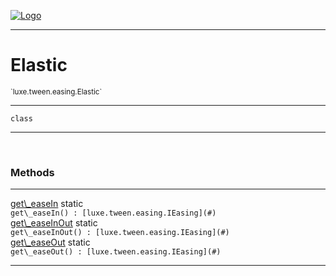 
[![Logo](../../../../images/logo.png)](../../../../api/index.html)

---



<h1>Elastic</h1>
<small>`luxe.tween.easing.Elastic`</small>



---

`class`

---

&nbsp;
&nbsp;







<h3>Methods</h3> <hr/><span class="method apipage">
            <a name="get_easeIn"><a class="lift" href="#get_easeIn">get\_easeIn</a></a> <span class="inline-block static">static</span><div class="clear"></div><code class="signature apipage">get\_easeIn() : [luxe.tween.easing.IEasing](#)</code><br/><span class="small_desc_flat"></span>
        </span>
    <span class="method apipage">
            <a name="get_easeInOut"><a class="lift" href="#get_easeInOut">get\_easeInOut</a></a> <span class="inline-block static">static</span><div class="clear"></div><code class="signature apipage">get\_easeInOut() : [luxe.tween.easing.IEasing](#)</code><br/><span class="small_desc_flat"></span>
        </span>
    <span class="method apipage">
            <a name="get_easeOut"><a class="lift" href="#get_easeOut">get\_easeOut</a></a> <span class="inline-block static">static</span><div class="clear"></div><code class="signature apipage">get\_easeOut() : [luxe.tween.easing.IEasing](#)</code><br/><span class="small_desc_flat"></span>
        </span>
    





---

&nbsp;
&nbsp;
&nbsp;
&nbsp;
